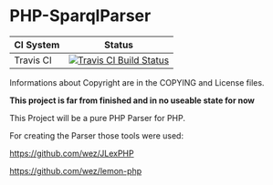 # PHP-SparqlParser

| CI System      |                         Status                                                                                                  | 
| -------------- | ----------------------------------------------------------------------------------------------------------------                |
| Travis CI      | [![Travis CI Build Status](https://travis-ci.org/shinobu/aSPPis.svg)](https://travis-ci.org/shinobu/aSPPis) |

Informations about Copyright are in the COPYING and License files.

**This project is far from finished and in no useable state for now**

This Project will be a pure PHP Parser for PHP.

For creating the Parser those tools were used:

https://github.com/wez/JLexPHP

https://github.com/wez/lemon-php
